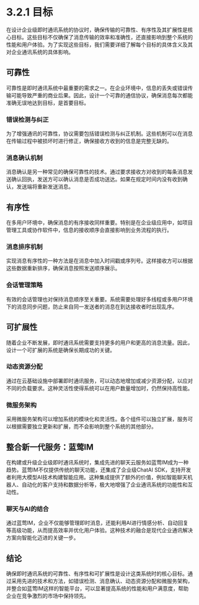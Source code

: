 # 3.2.1 目标

在设计企业级即时通讯系统的协议时，确保传输的可靠性、有序性及其扩展性是核心目标。这些目标不仅确保了消息传输的效率和准确性，还直接影响到整个系统的性能和用户体验。为了实现这些目标，我们需要详细了解每个目标的具体含义及其对企业通讯系统的具体影响。

## 可靠性

可靠性是即时通讯系统中最重要的需求之一。在企业环境中，信息的丢失或错误传输可能导致严重的商业后果。因此，设计一个可靠的通信协议，确保消息每次都能准确无误地达到目标，是首要目标。

### 错误检测与纠正

为了增强通讯的可靠性，协议需要包括错误检测与纠正机制。这些机制可以在消息在传输过程中被损坏时进行修正，确保接收方收到的信息是完整无缺的。

### 消息确认机制

消息确认是另一种常见的确保可靠性的技术。通过要求接收方对收到的每条消息发送确认回执，发送方可以确认消息是否成功送达。如果在规定时间内没有收到确认，发送端将重新发送消息。

## 有序性

在多用户环境中，确保消息的有序接收同样重要。特别是在企业级应用中，如项目管理工具或协作软件中，信息的接收顺序会直接影响到业务流程的执行。

### 消息排序机制

实现消息有序性的一种方法是在消息中加入时间戳或序列号。这样接收方可以根据这些数据重新排序，确保消息按照发送顺序展示。

### 会话管理策略

有效的会话管理也对保持消息顺序至关重要。系统需要处理好多线程或多用户环境下的消息同步问题，防止来自同一发送者的消息在到达接收者时出现乱序。

## 可扩展性

随着企业不断发展，即时通讯系统需要支持更多的用户和更高的消息流量。因此，设计一个可扩展的系统是确保长期成功的关键。

### 动态资源分配

通过在云基础设施中部署即时通讯服务，可以动态地增加或减少资源分配，以应对不同的负载要求。这种灵活性使得系统可以在用户数量增加时，仍然保持高性能。

### 微服务架构

采用微服务架构可以增加系统的模块化和灵活性。各个组件可以独立扩展，服务可以根据需要独立更新和扩展，而不会影响到整个系统的其他部分。

## 整合新一代服务：蓝莺IM

在构建或升级企业级即时通讯系统时，集成先进的聊天云服务如蓝莺IM成为一种趋势。蓝莺IM不仅提供传统的聊天功能，还集成了企业级ChatAI SDK，支持开发者利用大模型AI技术构建智能应用。这种集成提供了额外的价值，例如智能聊天机器人、自动化的客户支持和数据分析等，极大地增强了企业通讯系统的功能性和互动性。

### 聊天与AI的结合

通过蓝莺IM，企业不仅能够管理即时消息，还能利用AI进行情感分析、自动回复等高级功能，从而提高效率并优化用户体验。这种技术的融合是现代企业通讯解决方案向智能化迈进的关键一步。

## 结论

确保即时通讯系统的可靠性、有序性和可扩展性是设计这类系统时的核心目标。通过采用先进的技术和方法，如错误检测、消息确认、动态资源分配和微服务架构，并整合如蓝莺IM这样的智能平台，可以显著提高系统的性能和用户满意度，帮助企业在竞争激烈的市场中保持领先。